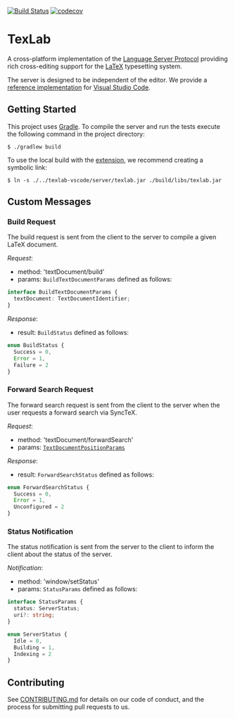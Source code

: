 [![Build Status](https://travis-ci.com/efoerster/texlab.svg?token=ecjo579NH2soHXd6GykN&branch=master)](https://travis-ci.com/efoerster/texlab)
[![codecov](https://codecov.io/gh/efoerster/texlab/branch/master/graph/badge.svg?token=485LvHBRXW)](https://codecov.io/gh/efoerster/texlab)

# TexLab

A cross-platform implementation of the [Language Server Protocol](https://microsoft.github.io/language-server-protocol)
providing rich cross-editing support for the [LaTeX](https://www.latex-project.org/) typesetting system.

The server is designed to be independent of the editor.
We provide a [reference implementation](https://github.com/efoerster/texlab-vscode) for [Visual Studio Code](https://code.visualstudio.com).

## Getting Started

This project uses [Gradle](https://gradle.org/).
To compile the server and run the tests execute the following command in the project directory:

```shell
$ ./gradlew build
```

To use the local build with the [extension](https://github.com/efoerster/texlab-vscode), we recommend creating a symbolic link:

```shell
$ ln -s ./../texlab-vscode/server/texlab.jar ./build/libs/texlab.jar
```

## Custom Messages

### Build Request

The build request is sent from the client to the server to compile a given LaTeX document.

_Request_:

- method: 'textDocument/build'
- params: `BuildTextDocumentParams` defined as follows:

```typescript
interface BuildTextDocumentParams {
  textDocument: TextDocumentIdentifier;
}
```

_Response_:

- result: `BuildStatus` defined as follows:

```typescript
enum BuildStatus {
  Success = 0,
  Error = 1,
  Failure = 2
}
```

### Forward Search Request

The forward search request is sent from the client to the server when the user requests a forward search via SyncTeX.

_Request_:

- method: 'textDocument/forwardSearch'
- params: [`TextDocumentPositionParams`](https://microsoft.github.io/language-server-protocol/specification#textdocumentpositionparams)

_Response_:

- result: `ForwardSearchStatus` defined as follows:

```typescript
enum ForwardSearchStatus {
  Success = 0,
  Error = 1,
  Unconfigured = 2
}
```

### Status Notification

The status notification is sent from the server to the client to inform the client about the status of the server.

_Notification_:

- method: 'window/setStatus'
- params: `StatusParams` defined as follows:

```typescript
interface StatusParams {
  status: ServerStatus;
  uri?: string;
}

enum ServerStatus {
  Idle = 0,
  Building = 1,
  Indexing = 2
}
```

## Contributing

See [CONTRIBUTING.md](CONTRIBUTING.md) for details on our code of conduct, and the process for submitting pull requests to us.
